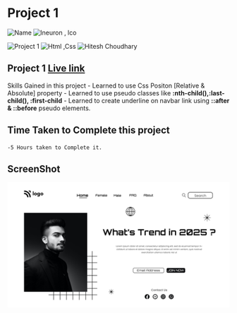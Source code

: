 # Project 1

![Name](https://img.shields.io/badge/-Ankit%20Shukla-blue)
![Ineuron , lco](https://img.shields.io/badge/Ineuron-%20lco-green)

![Project 1](https://img.shields.io/badge/-Project%20--1-red)
![Html ,Css](https://img.shields.io/badge/html-%20Css-yellowgreen)
![Hitesh Choudhary](https://img.shields.io/badge/Hitesh-Choudhary-lightgrey)

## Project 1 [Live link]()

Skills Gained in this project 
    - Learned to use Css Positon [Relative & Absolute] property
    - Learned to use pseudo classes like **:nth-child(),:last-child(), :first-child**
    - Learned to create underline on navbar link using **::after & ::before** pseudo elements.

## Time Taken to Complete this project
    -5 Hours taken to Complete it.

## ScreenShot
![Desktop](./ScreenShot/1.png)
